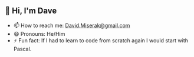 ## 👋 Hi, I'm Dave

- 📫 How to reach me: David.Miserak@gmail.com
- 😄 Pronouns: He/Him
- ⚡ Fun fact: If I had to learn to code from scratch again I would start with Pascal.
<!--
**DavidMiserak/DavidMiserak** is a ✨ _special_ ✨ repository because its `README.md` (this file) appears on your GitHub profile.

Here are some ideas to get you started:

- 🔭 I’m currently working on ...
- 🌱 I’m currently learning ...
- 👯 I’m looking to collaborate on ...
- 🤔 I’m looking for help with ...
- 💬 Ask me about ...
- 📫 How to reach me: ...
- 😄 Pronouns: ...
- ⚡ Fun fact: ...
-->
